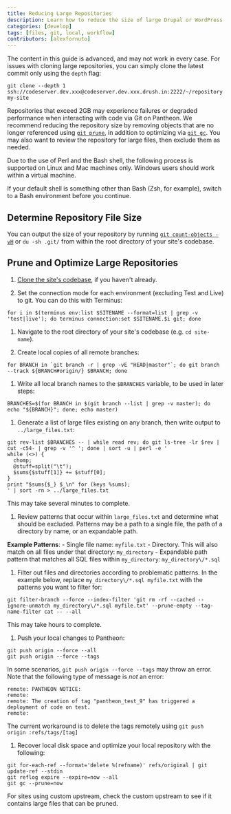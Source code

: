```yaml
---
title: Reducing Large Repositories
description: Learn how to reduce the size of large Drupal or WordPress site repositories for optimized performance and reliability on Pantheon.
categories: [develop]
tags: [files, git, local, workflow]
contributors: [alexfornuto]
---
```


<Alert type="danger" title="Caution">

The content in this guide is advanced, and may not work in every case. For issues with cloning large repositories, you can simply clone the latest commit only using the `depth` flag:

```bash{promptUser: user}
git clone --depth 1 ssh://codeserver.dev.xxx@codeserver.dev.xxx.drush.in:2222/~/repository.git my-site
```

</Alert>

Repositories that exceed 2GB may experience failures or degraded performance when interacting with code via Git on Pantheon. We recommend reducing the repository size by removing objects that are no longer referenced using [`git prune`](https://git-scm.com/docs/git-prune), in addition to optimizing via [`git gc`](https://git-scm.com/docs/git-gc). You may also want to review the repository for large files, then exclude them as needed.


<Alert title="Note" type="info">

Due to the use of Perl and the Bash shell, the following process is supported on Linux and Mac machines only. Windows users should work within a virtual machine.

If your default shell is something other than Bash (Zsh, for example), switch to a Bash environment before you continue.

</Alert>

## Determine Repository File Size

You can output the size of your repository by running [`git count-objects -vH`](https://git-scm.com/docs/git-count-objects) or `du -sh .git/` from within the root directory of your site's codebase.

## Prune and Optimize Large Repositories


1. [Clone the site's codebase](/guides/git/git-config#clone-your-site-codebase), if you haven't already.

1. Set the connection mode for each environment (excluding Test and Live) to git. You can do this with Terminus:

  ```bash{promptUser: user}
  for i in $(terminus env:list $SITENAME --format=list | grep -v 'test|live'); do terminus connection:set $SITENAME.$i git; done
  ```

1. Navigate to the root directory of your site's codebase (e.g. `cd site-name`).

1. Create local copies of all remote branches:

 ```bash{promptUser: user}
 for BRANCH in `git branch -r | grep -vE "HEAD|master"`; do git branch --track ${BRANCH#origin/} $BRANCH; done
 ```

1. Write all local branch names to the `$BRANCHES` variable, to be used in later steps:

 ```bash{promptUser: user}
 BRANCHES=$(for BRANCH in $(git branch --list | grep -v master); do echo "${BRANCH}"; done; echo master)
 ```

1. Generate a list of large files existing on any branch, then write output to `../large_files.txt`:

 ```bash{outputLines:2-8}
 git rev-list $BRANCHES -- | while read rev; do git ls-tree -lr $rev | cut -c54- | grep -v '^ '; done | sort -u | perl -e '
 while (<>) {
   chomp;
   @stuff=split("\t");
   $sums{$stuff[1]} += $stuff[0];
 }
 print "$sums{$_} $_\n" for (keys %sums);
 ' | sort -rn > ../large_files.txt
 ```

 This may take several minutes to complete.

1. Review patterns that occur within `large_files.txt` and determine what should be excluded. Patterns may be a path to a single file, the path of a directory by name, or an expandable path.

  **Example Patterns**:
    - Single file name: `myfile.txt`
    - Directory. This will also match on all files under that directory: `my_directory`
    - Expandable path pattern that matches all SQL files within `my_directory`: `my_directory\/*.sql`

1. Filter out files and directories according to problematic patterns. In the example below, replace `my_directory\/*.sql myfile.txt` with the patterns you want to filter for:

 ```bash{promptUser: user}
 git filter-branch --force --index-filter 'git rm -rf --cached --ignore-unmatch my_directory\/*.sql myfile.txt' --prune-empty --tag-name-filter cat -- --all
 ```

 This may take hours to complete.

1. Push your local changes to Pantheon:

  ```bash{promptUser: user}
  git push origin --force --all
  git push origin --force --tags
  ```

  In some scenarios, `git push origin --force --tags` may throw an error. Note that the following type of message is *not* an error:

  ```git
  remote: PANTHEON NOTICE:
  remote:
  remote: The creation of tag "pantheon_test_9" has triggered a deployment of code on test.
  remote:
  ```

  The current workaround is to delete the tags remotely using `git push origin :refs/tags/[tag]`

1. Recover local disk space and optimize your local repository with the following:

  ```bash{promptUser: user}
  git for-each-ref --format='delete %(refname)' refs/original | git update-ref --stdin
  git reflog expire --expire=now --all
  git gc --prune=now
  ```
<Alert title="Note" type="info" >For sites using custom upstream, check the custom upstream to see if it contains large files that can be pruned.</Alert>

